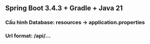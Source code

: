 ## Spring Boot 3.4.3 + Gradle + Java 21

### Cấu hình Database: resources -> application.properties

### Url format: /api/...

